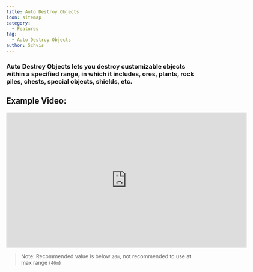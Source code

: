 ```yaml
---
title: Auto Destroy Objects
icon: sitemap
category:
  - Features
tag:
  - Auto Destroy Objects
author: Schvis
---
```


### Auto Destroy Objects lets you destroy customizable objects within a specified range, in which it includes, ores, plants, rock piles, chests, special objects, shields, etc.

## Example Video:

<iframe width="640" height="360" src="https://www.youtube.com/embed/3ML6s3SR8nE?list=PL5eI1Tb64p56g27qfYk7VuFTz4FK6YrKa" title="Korepi - Auto Destroy" frameborder="0" allow="accelerometer; autoplay; clipboard-write; encrypted-media; gyroscope; picture-in-picture; web-share" allowfullscreen></iframe>

>Note: Recommended value is below `20m`, not recommended to use at max range (`40m`)

